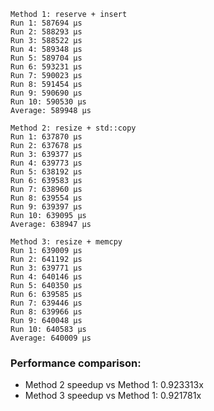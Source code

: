 ```
Method 1: reserve + insert
Run 1: 587694 μs
Run 2: 588293 μs
Run 3: 588522 μs
Run 4: 589348 μs
Run 5: 589704 μs
Run 6: 593231 μs
Run 7: 590023 μs
Run 8: 591454 μs
Run 9: 590690 μs
Run 10: 590530 μs
Average: 589948 μs

Method 2: resize + std::copy
Run 1: 637870 μs
Run 2: 637678 μs
Run 3: 639377 μs
Run 4: 639773 μs
Run 5: 638192 μs
Run 6: 639583 μs
Run 7: 638960 μs
Run 8: 639554 μs
Run 9: 639397 μs
Run 10: 639095 μs
Average: 638947 μs

Method 3: resize + memcpy
Run 1: 639009 μs
Run 2: 641192 μs
Run 3: 639771 μs
Run 4: 640146 μs
Run 5: 640350 μs
Run 6: 639585 μs
Run 7: 639446 μs
Run 8: 639966 μs
Run 9: 640048 μs
Run 10: 640583 μs
Average: 640009 μs
```

### Performance comparison:
- Method 2 speedup vs Method 1: 0.923313x
- Method 3 speedup vs Method 1: 0.921781x
